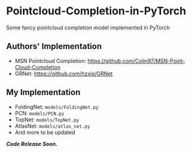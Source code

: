 # Pointcloud-Completion-in-PyTorch
Some fancy pointcloud completion model implemented in PyTorch

## Authors' Implementation
- MSN Pointcloud Completion: https://github.com/Colin97/MSN-Point-Cloud-Completion
- GRNet: https://github.com/hzxie/GRNet


## My Implementation
- FoldingNet: `models/FoldingNet.py`
- PCN: `models/PCN.py`
- TopNet: `models/TopNet.py`
- AtlasNet: `models/atlas_net.py`
- And more to be updated


**_Code Release Soon._**

